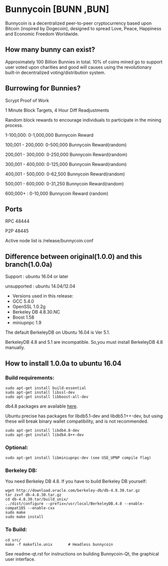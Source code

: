 # Bunnycoin [BUNN ,BUN]

 Bunnycoin is a decentralized peer-to-peer cryptocurrency based upon Bitcoin (inspired by Dogecoin), designed to spread Love, Peace, Happiness and Economic Freedom Worldwide.

## How many bunny can exist?

 Approximately 100 Billion Bunnies in total. 10% of coins mined go to support user voted upon charities and good will causes using the revolutionary built-in decentralized voting/distribution system.

## Burrowing for Bunnies?
Scrypt Proof of Work

1 Minute Block Targets, 4 Hour Diff Readjustments

Random block rewards to encourage individuals to participate in the mining process.

1-100,000: 0-1,000,000 Bunnycoin Reward

100,001 - 200,000: 0-500,000 Bunnycoin Reward(random)

200,001 - 300,000: 0-250,000 Bunnycoin Reward(random)

300,001 - 400,000: 0-125,000 Bunnycoin Reward(random)

400,001 - 500,000: 0-62,500 Bunnycoin Reward(random)

500,001 - 600,000: 0-31,250 Bunnycoin Reward(random)

600,000+ : 0-10,000 Bunnycoin Reward (random)


## Ports
RPC 48444

P2P 48445

Active node list is /release/bunnycoin.conf

## Difference between original(1.0.0) and this branch(1.0.0a)

 Support     : ubuntu 16.04 or later

 unsupported : ubuntu 14.04/12.04

- Versions used in this release:
-  GCC           5.4.0
-  OpenSSL       1.0.2g
-  Berkeley DB   4.8.30.NC
-  Boost         1.58
-  miniupnpc     1.9

The default BerkeleyDB on Ubuntu 16.04 is Ver 5.1.

BerkeleyDB 4.8 and 5.1 are incompatible.
So,you must install BerkeleyDB 4.8 manually.

## How to install 1.0.0a to ubuntu 16.04

### Build requirements:

	sudo apt-get install build-essential
	sudo apt-get install libssl-dev
	sudo apt-get install libboost-all-dev

 db4.8 packages are available [here](https://launchpad.net/~bitcoin/+archive/bitcoin).

 Ubuntu precise has packages for libdb5.1-dev and libdb5.1++-dev,
 but using these will break binary wallet compatibility, and is not recommended.

	sudo apt-get install libdb4.8-dev
	sudo apt-get install libdb4.8++-dev

### Optional:
  
	sudo apt-get install libminiupnpc-dev (see USE_UPNP compile flag)

### Berkeley DB:
You need Berkeley DB 4.8.  If you have to build Berkeley DB yourself:

	wget http://download.oracle.com/berkeley-db/db-4.8.30.tar.gz
	tar zxvf db-4.8.30.tar.gz
	cd db-4.8.30.tar/build_unix/    
 	../dist/configure --prefix=/usr/local/BerkeleyDB.4.8 --enable-compat185 --enable-cxx
	sudo make
	sudo make install

### To Build:

	cd src/
	make -f makefile.unix		# Headless bunnycoin

See readme-qt.rst for instructions on building Bunnycoin-Qt, the graphical user interface.
